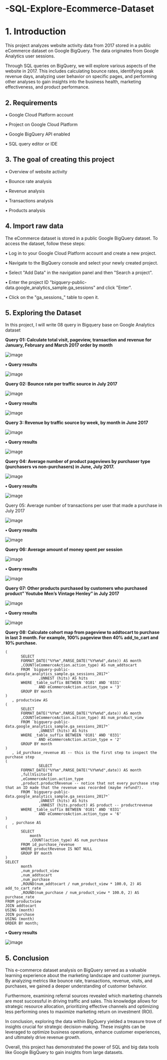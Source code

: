 # -SQL-Explore-Ecommerce-Dataset
# 1.	Introduction
This project analyzes website activity data from 2017 stored in a public eCommerce dataset on Google BigQuery. The data originates from Google Analytics user sessions.

Through SQL queries on BigQuery, we will explore various aspects of the website in 2017. This includes calculating bounce rates, identifying peak revenue days, analyzing user behavior on specific pages, and performing other analyses to gain insights into the business health, marketing effectiveness, and product performance.
## 2.	Requirements

•	Google Cloud Platform account

•	Project on Google Cloud Platform

•	Google BigQuery API enabled

•	SQL query editor or IDE
## 3.	 The goal of creating this project

•	Overview of website activity

•	Bounce rate analysis

•	Revenue analysis

•	Transactions analysis

•	Products analysis
## 4. Import raw data

The eCommerce dataset is stored in a public Google BigQuery dataset. To access the dataset, follow these steps:

•	Log in to your Google Cloud Platform account and create a new project.

•	Navigate to the BigQuery console and select your newly created project.

•	Select "Add Data" in the navigation panel and then "Search a project".

•	Enter the project ID "bigquery-public-data.google_analytics_sample.ga_sessions" and click "Enter".

•	Click on the "ga_sessions_" table to open it.
## 5.	 Exploring the Dataset

In this project, I will write 08 query in Bigquery base on Google Analytics dataset

**Query 01: Calculate total visit, pageview, transaction and revenue for January, February and March 2017 order by month**

 ![image](https://github.com/lekhuong0196/-SQL-Explore-Ecommerce-Dataset/assets/138196501/ea9ff773-a8dc-4286-a039-050f469832c3)
 
**•	Query results**

![image](https://github.com/lekhuong0196/-SQL-Explore-Ecommerce-Dataset/assets/138196501/0636c431-4e50-4346-a177-2daacb2715ed)

**Query 02: Bounce rate per traffic source in July 2017**

![image](https://github.com/lekhuong0196/-SQL-Explore-Ecommerce-Dataset/assets/138196501/1aa309bd-aaa6-4179-b5a3-13e0f270b61d)

**•	Query results**

 ![image](https://github.com/lekhuong0196/-SQL-Explore-Ecommerce-Dataset/assets/138196501/afab8476-ddac-4c48-a13b-bbef75685b62)
 
**Query 3: Revenue by traffic source by week, by month in June 2017**

![image](https://github.com/lekhuong0196/-SQL-Explore-Ecommerce-Dataset/assets/138196501/e9c5b80f-78c8-4175-a3a9-aac6f7c09c13)

**•	Query results**

 ![image](https://github.com/lekhuong0196/-SQL-Explore-Ecommerce-Dataset/assets/138196501/aa0b7078-a3a8-4267-b7a8-0d943b6ba6ef)
 
**Query 04: Average number of product pageviews by purchaser type (purchasers vs non-purchasers) in June, July 2017.**

![image](https://github.com/lekhuong0196/-SQL-Explore-Ecommerce-Dataset/assets/138196501/bc2cf150-bad9-42e8-8029-627d1b94f79a)

**•	Query results**

![image](https://github.com/lekhuong0196/-SQL-Explore-Ecommerce-Dataset/assets/138196501/964fb121-e3d7-4998-8418-b70067e144d6)

Query 05: Average number of transactions per user that made a purchase in July 2017

![image](https://github.com/lekhuong0196/-SQL-Explore-Ecommerce-Dataset/assets/138196501/bf5b4641-0b00-4d2b-a1de-0fc58bb4c7dc)

**•	Query results**

![image](https://github.com/lekhuong0196/-SQL-Explore-Ecommerce-Dataset/assets/138196501/0a3bd74e-d3ec-4b12-854d-a8941666c6a9)
 
**Query 06: Average amount of money spent per session**

![image](https://github.com/lekhuong0196/-SQL-Explore-Ecommerce-Dataset/assets/138196501/ff349089-6dae-4ebf-a2c8-f00d84038edf)

**•	Query results**

 ![image](https://github.com/lekhuong0196/-SQL-Explore-Ecommerce-Dataset/assets/138196501/b061702f-3549-4a7a-8617-8b4c64cebac9)

**Query 07: Other products purchased by customers who purchased product” Youtube Men’s Vintage Henley” in July 2017**

![image](https://github.com/lekhuong0196/-SQL-Explore-Ecommerce-Dataset/assets/138196501/93ac2b9f-bb69-45cb-8794-fc3879f7ee97)

**• Query results**

![image](https://github.com/lekhuong0196/-SQL-Explore-Ecommerce-Dataset/assets/138196501/faa5ad3d-e552-4a20-8ec1-5b40d82cb60b)
 
**Query 08: Calculate cohort map from pageview to addtocart to purchase in last 3 month. For example, 100% pageview then 40% add_to_cart and 10% purchase.**
```WITH addtocart AS
(
       SELECT
       FORMAT_DATE("%Y%m",PARSE_DATE("%Y%m%d",date)) AS month
       ,COUNT(eCommerceAction.action_type) AS num_addtocart
       FROM `bigquery-public-data.google_analytics_sample.ga_sessions_2017*`   
               ,UNNEST (hits) AS hits
       WHERE _table_suffix BETWEEN '0101' AND '0331'
               AND eCommerceAction.action_type = '3'
       GROUP BY month 
)
   , productview AS
(
       SELECT
       FORMAT_DATE("%Y%m",PARSE_DATE("%Y%m%d",date)) AS month
       ,COUNT(eCommerceAction.action_type) AS num_product_view
       FROM `bigquery-public-data.google_analytics_sample.ga_sessions_2017*`   
               ,UNNEST (hits) AS hits
       WHERE _table_suffix BETWEEN '0101' AND '0331'
               AND eCommerceAction.action_type = '2'
       GROUP BY month 
)
   , id_purchase_revenue AS -- this is the first step to inspect the purchase step
(
               SELECT
       FORMAT_DATE("%Y%m",PARSE_DATE("%Y%m%d",date)) AS month
       ,fullVisitorId
       ,eCommerceAction.action_type
       ,product.productRevenue -- notice that not every purchase step that an ID made that the revenue was recorded (maybe refund?).
       FROM `bigquery-public-data.google_analytics_sample.ga_sessions_2017*`   
               ,UNNEST (hits) AS hits
               ,UNNEST (hits.product) AS product -- productrevenue 
       WHERE _table_suffix BETWEEN '0101' AND '0331'
               AND eCommerceAction.action_type = '6'
)
   , purchase AS
(
       SELECT 
           month
           ,COUNT(action_type) AS num_purchase
       FROM id_purchase_revenue 
       WHERE productRevenue IS NOT NULL
       GROUP BY month
)
SELECT 
       month
       ,num_product_view
       ,num_addtocart
       ,num_purchase
       ,ROUND(num_addtocart / num_product_view * 100.0, 2) AS add_to_cart_rate
       ,ROUND(num_purchase / num_product_view * 100.0, 2) AS purchase_rate
FROM productview
JOIN addtocart
USING (month)
JOIN purchase
USING (month)
ORDER BY month;
```
**• Query results**

![image](https://github.com/lekhuong0196/-SQL-Explore-Ecommerce-Dataset/assets/138196501/8a43fdcb-b959-429a-9741-41e0499ab3c6)

## 5.	Conclusion
   
This e-commerce dataset analysis on BigQuery served as a valuable learning experience about the marketing landscape and customer journeys. By analyzing metrics like bounce rate, transactions, revenue, visits, and purchases, we gained a deeper understanding of customer behavior.

Furthermore, examining referral sources revealed which marketing channels are most successful in driving traffic and sales. This knowledge allows for strategic resource allocation, prioritizing effective channels and optimizing less performing ones to maximize marketing return on investment (ROI).

In conclusion, exploring the data within BigQuery yielded a treasure trove of insights crucial for strategic decision-making. These insights can be leveraged to optimize business operations, enhance customer experiences, and ultimately drive revenue growth.

Overall, this project has demonstrated the power of SQL and big data tools like Google BigQuery to gain insights from large datasets.


